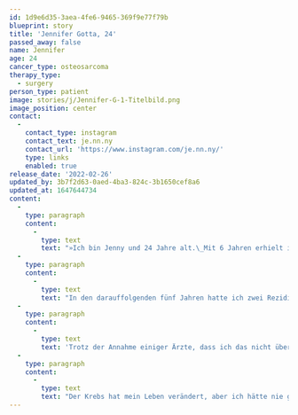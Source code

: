 ```yaml
---
id: 1d9e6d35-3aea-4fe6-9465-369f9e77f79b
blueprint: story
title: 'Jennifer Gotta, 24'
passed_away: false
name: Jennifer
age: 24
cancer_type: osteosarcoma
therapy_type:
  - surgery
person_type: patient
image: stories/j/Jennifer-G-1-Titelbild.png
image_position: center
contact:
  -
    contact_type: instagram
    contact_text: je.nn.ny
    contact_url: 'https://www.instagram.com/je.nn.ny/'
    type: links
    enabled: true
release_date: '2022-02-26'
updated_by: 3b7f2d63-0aed-4ba3-824c-3b1650cef8a6
updated_at: 1647644734
content:
  -
    type: paragraph
    content:
      -
        type: text
        text: "»Ich bin Jenny und 24 Jahre alt.\_Mit 6 Jahren erhielt ich die Diagnose ›Metastasiertes Osteosarkom‹. Die meiste Zeit meiner Kindheit verbrachte ich im Krankenhaus mit Chemotherapien; außerdem verlor ich mein rechtes Bein."
  -
    type: paragraph
    content:
      -
        type: text
        text: "In den darauffolgenden fünf Jahren hatte ich zwei Rezidive und ein zweites Osteosarkom an meinem anderen Bein wurde diagnostiziert. Jedes Mal folgte eine Chemotherapie. Mein Knie und Oberschenkel meines linken Beins wurden durch eine\_Tumorendoprothese\_ersetzt."
  -
    type: paragraph
    content:
      -
        type: text
        text: 'Trotz der Annahme einiger Ärzte, dass ich das nicht überleben werde, bin ich jetzt seit 12 Jahren krebsfrei.'
  -
    type: paragraph
    content:
      -
        type: text
        text: "Der Krebs hat mein Leben verändert, aber ich hätte nie gedacht, dass er mein Leben auf so positive Weise verändern kann: Ich habe bereits an nationalen und internationalen Meisterschaften im Para-Rudern teilgenommen. Ich bin Ärztin geworden. Als Ärztin möchte ich den Patienten durch meine Geschichte Mut machen und ihnen Kraft und Hoffnung\_geben, ihre Krankheit zu überwinden. Denn für das Leben nach dem Krebs lohnt es sich zu kämpfen!«"
---
```

